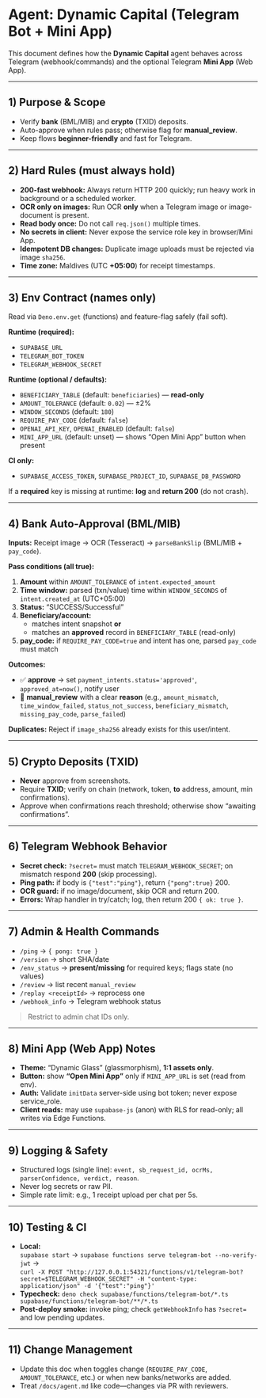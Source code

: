 # Agent: Dynamic Capital (Telegram Bot + Mini App)

This document defines how the **Dynamic Capital** agent behaves across Telegram
(webhook/commands) and the optional Telegram **Mini App** (Web App).

---

## 1) Purpose & Scope

- Verify **bank** (BML/MIB) and **crypto** (TXID) deposits.
- Auto-approve when rules pass; otherwise flag for **manual_review**.
- Keep flows **beginner-friendly** and fast for Telegram.

---

## 2) Hard Rules (must always hold)

- **200-fast webhook:** Always return HTTP 200 quickly; run heavy work in
  background or a scheduled worker.
- **OCR only on images:** Run OCR **only** when a Telegram image or
  image-document is present.
- **Read body once:** Do not call `req.json()` multiple times.
- **No secrets in client:** Never expose the service role key in
  browser/Mini App.
- **Idempotent DB changes:** Duplicate image uploads must be rejected via image
  `sha256`.
- **Time zone:** Maldives (UTC **+05:00**) for receipt timestamps.

---

## 3) Env Contract (names only)

Read via `Deno.env.get` (functions) and feature-flag safely (fail soft).

**Runtime (required):**

- `SUPABASE_URL`
- `TELEGRAM_BOT_TOKEN`
- `TELEGRAM_WEBHOOK_SECRET`

**Runtime (optional / defaults):**

- `BENEFICIARY_TABLE` (default: `beneficiaries`) — **read-only**
- `AMOUNT_TOLERANCE` (default: `0.02`) — ±2%
- `WINDOW_SECONDS` (default: `180`)
- `REQUIRE_PAY_CODE` (default: `false`)
- `OPENAI_API_KEY`, `OPENAI_ENABLED` (default: `false`)
- `MINI_APP_URL` (default: unset) — shows “Open Mini App” button when present

**CI only:**

- `SUPABASE_ACCESS_TOKEN`, `SUPABASE_PROJECT_ID`, `SUPABASE_DB_PASSWORD`

If a **required** key is missing at runtime: **log** and **return 200** (do not
crash).

---

## 4) Bank Auto-Approval (BML/MIB)

**Inputs:** Receipt image → OCR (Tesseract) → `parseBankSlip` (BML/MIB +
`pay_code`).

**Pass conditions (all true):**

1. **Amount** within `AMOUNT_TOLERANCE` of `intent.expected_amount`
2. **Time window:** parsed (txn/value) time within `WINDOW_SECONDS` of
   `intent.created_at` (UTC+05:00)
3. **Status:** “SUCCESS/Successful”
4. **Beneficiary/account:**
   - matches intent snapshot **or**
   - matches an **approved** record in `BENEFICIARY_TABLE` (read-only)
5. **pay_code:** if `REQUIRE_PAY_CODE=true` and intent has one, parsed
   `pay_code` must match

**Outcomes:**

- ✅ **approve** → set `payment_intents.status='approved'`, `approved_at=now()`,
  notify user
- 🔎 **manual_review** with a clear **reason** (e.g., `amount_mismatch`,
  `time_window_failed`, `status_not_success`, `beneficiary_mismatch`,
  `missing_pay_code`, `parse_failed`)

**Duplicates:** Reject if `image_sha256` already exists for this user/intent.

---

## 5) Crypto Deposits (TXID)

- **Never** approve from screenshots.
- Require **TXID**; verify on chain (network, token, **to** address, amount, min
  confirmations).
- Approve when confirmations reach threshold; otherwise show “awaiting
  confirmations”.

---

## 6) Telegram Webhook Behavior

- **Secret check:** `?secret=` must match `TELEGRAM_WEBHOOK_SECRET`; on mismatch
  respond **200** (skip processing).
- **Ping path:** if body is `{"test":"ping"}`, return `{"pong":true}` 200.
- **OCR guard:** if no image/document, skip OCR and return 200.
- **Errors:** Wrap handler in try/catch; log, then return 200 `{ ok: true }`.

---

## 7) Admin & Health Commands

- `/ping` → `{ pong: true }`
- `/version` → short SHA/date
- `/env_status` → **present/missing** for required keys; flags state (no values)
- `/review` → list recent `manual_review`
- `/replay <receiptId>` → reprocess one
- `/webhook_info` → Telegram webhook status

> Restrict to admin chat IDs only.

---

## 8) Mini App (Web App) Notes

- **Theme:** “Dynamic Glass” (glassmorphism), **1:1 assets only**.
- **Button:** show **“Open Mini App”** only if `MINI_APP_URL` is set (read from
  env).
- **Auth:** Validate `initData` server-side using bot token; never expose
  service_role.
- **Client reads:** may use `supabase-js` (anon) with RLS for read-only; all
  writes via Edge Functions.

---

## 9) Logging & Safety

- Structured logs (single line):
  `event, sb_request_id, ocrMs, parserConfidence, verdict, reason`.
- Never log secrets or raw PII.
- Simple rate limit: e.g., 1 receipt upload per chat per 5s.

---

## 10) Testing & CI

- **Local:**\
  `supabase start` → `supabase functions serve telegram-bot --no-verify-jwt` →\
  `curl -X POST "http://127.0.0.1:54321/functions/v1/telegram-bot?secret=$TELEGRAM_WEBHOOK_SECRET" -H "content-type: application/json" -d '{"test":"ping"}'`
- **Typecheck:**
  `deno check supabase/functions/telegram-bot/*.ts supabase/functions/telegram-bot/**/*.ts`
- **Post-deploy smoke:** invoke ping; check `getWebhookInfo` has `?secret=` and
  low pending updates.

---

## 11) Change Management

- Update this doc when toggles change (`REQUIRE_PAY_CODE`, `AMOUNT_TOLERANCE`,
  etc.) or when new banks/networks are added.
- Treat `/docs/agent.md` like code—changes via PR with reviewers.
